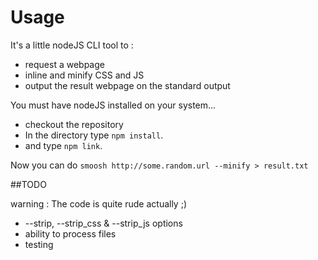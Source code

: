 
# Usage

It's a little nodeJS CLI tool to :
- request a webpage
- inline and minify CSS and JS
- output the result webpage on the standard output

You must have nodeJS installed on your system...

- checkout the repository
- In the directory type `npm install`.
- and type `npm link`.

Now you can do ``smoosh http://some.random.url --minify > result.txt``

##TODO

warning : The code is quite rude actually ;)

- --strip, --strip_css & --strip_js options
- ability to process files
- testing